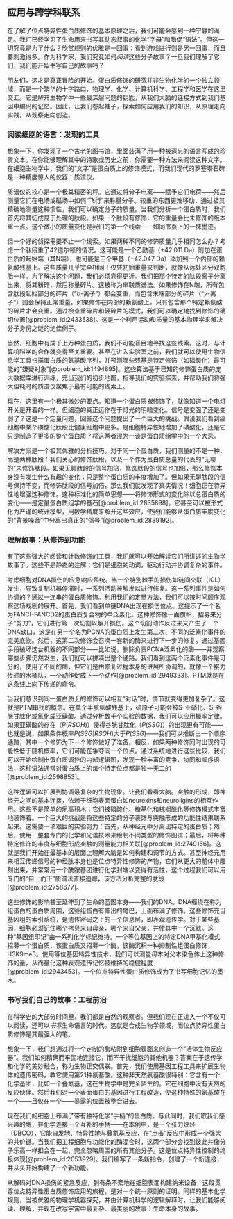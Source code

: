 ## 应用与跨学科联系

在了解了位点特异性蛋白质修饰的基本原理之后，我们可能会感到一种宁静的满足。我们已经学习了生命用来书写其动态叙事的化学“字母”和酶促“语法”。但这一切究竟是为了什么？欣赏规则的优雅是一回事；看到游戏进行则是另一回事，而且要刺激得多。作为科学家，我们究竟如何*阅读*这些分子故事？一旦我们理解了它们，我们能开始书写自己的故事吗？

朋友们，这才是真正冒险的开始。蛋白质修饰的研究并非生物化学的一个独立领域，而是一个繁华的十字路口，物理学、化学、计算机科学、工程学和医学在这里交汇。它是解开生物学中一些最深层问题的钥匙，从我们大脑的连接方式到我们基因中编码的记忆。因此，让我们卷起袖子，探索如何应用我们的知识，从原理走向实践，从观察走向创造。

### 阅读细胞的语言：发现的工具

想象一下，你发现了一个古老的图书馆，里面装满了用一种被遗忘的语言写成的珍贵文本。在你能够理解其中的诗歌或历史之前，你需要一种方法来阅读这种文字。在细胞生物学中，我们的“文字”是蛋白质上的修饰模式，而我们现代的罗塞塔石碑是一种精度惊人的仪器：质谱仪。

质谱仪的核心是一个极其精密的秤。它通过将分子电离——赋予它们电荷——然后测量它们在电场或磁场中如何“飞行”来称量分子。较重的东西更难移动，通过极其精确地测量这种惯性，我们可以确定分子的质量。当我们分析一个蛋白质时，我们首先将其切成易于处理的肽段。如果一个肽段有修饰，它的重量会比未修饰的版本重一点。这个微小的质量变化是我们的第一个线索——如同书页上的一抹墨迹。

但一个好的侦探需要不止一个线索。如果两种不同的修饰质量几乎相同怎么办？考虑一个肽段重了$42$道尔顿的情况。这可能是一个乙酰基（$+42.011$ Da）附加在蛋白质的起始端（其N端），也可能是三个甲基（$+42.047$ Da）添加到一个内部的赖氨酸残基上。这些质量几乎完全相同！仅凭初始重量来判断，就像从远处区分双胞胎一样。为了解决这个问题，我们必须靠得更近。我们把那个特定的肽段离子分离出来，将其粉碎，然后称量碎片。这被称为串联质谱法。如果修饰在N端，所有包含肽段起始部分的碎片（“$b$-离子”）都会变重，而包含末端部分的碎片（“$y$-离子”）则会保持正常重量。如果修饰在内部的赖氨酸上，只有包含那个特定赖氨酸的碎片才会变重。通过检查重碎片和轻碎片的模式，我们可以确定地找到修饰的确切位置[@problem_id:2433538]。这是一个利用运动和质量的基本物理学来解决分子身份之谜的绝佳例子。

当然，细胞中有成千上万种蛋白质，我们不可能盲目地寻找这些线索。这时，与计算机科学的合作就变得至关重要。甚至在进入实验室之前，我们就可以使用生物信息学工具扫描蛋白质的氨基酸序列，并预测哪些残基是特定修饰（如磷酸化）最可能的“嫌疑对象”[@problem_id:1494895]。这些算法基于已知的修饰蛋白质的庞大数据库进行训练，充当我们的初步地图，指导我们的实验探索，并帮助我们将强大但耗时的质谱仪聚焦于最有可能的线索上。

现在，这里有一个极其微妙的要点。知道一个蛋白质*被*修饰了，就像知道一个电灯开关是开着的一样。但细胞的真正运作在于灯光的明暗变化。信号是变强了还是变弱了？这是一个定量问题，回答这个问题提出了一个巨大的挑战。假设我们看到癌细胞中某个磷酸化肽段比健康细胞中更多。是细胞特异性地增加了磷酸化，还是它只是制造了更多的整个蛋白质？将这两者混为一谈是蛋白质组学中的一个大忌。

解决方案是一个极其优雅的分析技巧。对于同一个蛋白质，我们测量的不是一种，而是两种肽段：我们关心的修饰肽段，以及一个作为蛋白质总量的代表的“无聊的”未修饰肽段。如果无聊肽段的信号加倍，修饰肽段的信号也加倍，那么修饰本身没有发生什么有趣的变化；只是整个蛋白质的丰度增加了。但如果无聊肽段的信号保持不变，而修饰肽段的信号加倍，那么我们就发现了真实情况！细胞正在特异性地增强这种修饰。这种标准化的简单思想——将修饰形式的变化除以总蛋白质的变化——是定量蛋白质组学的基石[@problem_id:2835898]。它甚至可以被形式化为严谨的统计模型，用数学精度来解开这些效应，使我们能够从蛋白质丰度变化的“背景噪音”中分离出真正的“信号”[@problem_id:2839192]。

### 理解故事：从修饰到功能

有了这些强大的阅读和计数修饰的工具，我们就可以开始解读它们所讲述的生物学故事了。这些不是静态的注解；它们是细胞的动词，驱动行动并协调复杂的事件。

考虑细胞对DNA损伤的应急响应系统。当一个特别棘手的损伤如链间交联（ICL）发生，导致复制机器停滞时，一系列活动被触发以进行修复。这一系列事件是如何协调的？通过一连串的蛋白质修饰。利用我们的定量方法，我们可以按时间顺序观察这场戏剧的展开。首先，我们看到单链DNA出现在损伤位点。这提示了一个名为FANCI-FANCD2的蛋白质复合物的单泛素化。这种修饰像一面旗帜，招募来分子“剪刀”，它们进行第一次切割以解开损伤。这个切割动作反过来又产生了一个DNA缺口，这是在另一个名为PCNA的蛋白质上发生第二次、不同的泛素化事件的完美底物。然后，这第二次修饰会召唤一套新的酶来进行下一步的修复。通过基因手段破坏这台机器的不同部分——比如说，删除负责PCNA泛素化的酶——并观察哪些步骤仍然发生，我们就可以拼凑出整个通路。我们看到这两个泛素化事件是可分的，使用了不同的酶，但它们是由修复过程本身的进展所协调的，就像一个接力传递的水桶队，一个动作促成下一个动作[@problem_id:2949333]。PTM就是在这条线上向下传递的命令。

当我们意识到同一蛋白质上的修饰可以相互“对话”时，情节就变得更加复杂了。这就是PTM串扰的概念。在单个半胱氨酸残基上，硫原子可能会被S-亚硝化、S-谷胱甘肽化或氧化成亚磺酸。通过分析数千个实验的数据，我们可以应用概率定律。如果亚磺酸的存在（$P(RSOH)$）使得谷胱甘肽化（$P(SSG)$）的出现更有可能——也就是说，如果条件概率$P(SSG | RSOH)$大于$P(SSG)$——我们可以推断出一个顺序通路，其中一个修饰为下一个修饰做好了准备。相反，如果两种修饰同时出现的可能性低于随机概率，它们可能在争夺同一个位点。通过系统地进行这些比较，我们可以开始绘制出蛋白质调控的内部逻辑图，发现一种丰富的竞争、协同和顺序语法，这种语法通常对蛋白质上的每个特定位点都是独一无二的[@problem_id:2598853]。

这种逻辑可以扩展到协调最复杂的生物现象。让我们看看大脑。突触的形成，即神经元之间的基本连接，依赖于细胞表面蛋白如neurexins和neuroligins的相互作用。这些不是简单的乐高积木；它们被磷酸化、糖基化和棕榈酰化等修饰模式丰富地装饰着。一个巨大的挑战是将这些特定的分子装饰与突触形成的功能性结果联系起来。这需要一项艰巨的实验努力：首先，从神经元中分离出特定的蛋白质；然后，使用一整套专门的化学和光谱技术来绘制不同类型的修饰图谱；最后，将每种特定修饰的丰度与细胞形成突触的测量能力相关联[@problem_id:2749166]。这就是我们开始在最基本的层面上理解大脑是如何构建和调节的方式。甚至神经元用来相互传递信号的神经肽本身也是位点特异性修饰的产物，它们从更大的前体中雕刻出来，并常常用一个酰胺基团进行化学封端以变得有活性，这个过程我们可以用专门的“自上而下”质谱法直接追踪，该方法分析完整的肽段[@problem_id:2758677]。

这些修饰的影响甚至延伸到了生命的蓝图本身——我们的DNA。DNA缠绕在称为组蛋白的蛋白质周围，这些组蛋白有伸出的尾巴，上面布满了修饰。这些修饰充当基因组的索引系统，是遗传密码之上的一个信息层，即表观遗传学。对于某些基因，细胞必须记住哪个拷贝来自母亲，哪个来自父亲，并使其中一个沉默。这种“基因组印记”由一系列化学标记维持。一个等位基因上的特定DNA甲基化模式招募一个蛋白质，该蛋白质又招募一个酶，该酶沉积一种抑制性组蛋白修饰，H3K9me3。使用等位基因特异性技术，我们可以测量母本对父本染色体上这种修饰的量，从而量化这种表观遗传记忆被维持的稳健程度[@problem_id:2943453]。一个位点特异性蛋白质修饰成为了书写细胞记忆的墨水。

### 书写我们自己的故事：工程前沿

在科学史的大部分时间里，我们都是自然的观察者。但我们现在正进入一个不仅可以阅读，还可以*书写*生命语言的时代。这就是合成生物学领域，而位点特异性蛋白质修饰是其最强大的笔。

想象一下，我们想通过将一个定制的酶粘附到细胞表面来创造一个“活体生物反应器”。我们如何精确而牢固地连接它，而不干扰细胞的其他机器？答案在于遗传学和化学的美妙融合，称为生物正交偶联。首先，我们使用基因工程工具来扩展生物体的遗传密码，教它使用第21种氨基酸。这种非天然氨基酸很特别：它含有一个化学基团，比如一个叠氮基，这在生物学中是完全陌生的。它在细胞中没有天然的反应伙伴。然后我们对一个表面蛋白的基因进行工程改造，使这种特殊的氨基酸在一个——且仅在一个——暴露的位置被整合进去。

现在我们的细胞上布满了带有独特化学“手柄”的蛋白质。与此同时，我们取我们感兴趣的酶，并化学连接一个互补的手柄——在本例中，是一个张力炔烃（DBCO），它能自发地、特异性地与叠氮基反应，在“点击”反应中形成一个强大的共价键。当我们把工程细胞与功能化的酶混合时，这两个部分会找到彼此并像分子乐高一样扣合在一起，完全忽略周围的所有其他分子。这是位点特异性控制的终极体现[@problem_id:2053929]。我们编写了一条新指令，创建了一个新连接，并从头开始构建了一个新功能。

从解码对DNA损伤的紧急反应，到有条不紊地在细胞表面构建纳米设备，这段贯穿位点特异性蛋白质修饰应用的旅程，是对一个统一原则的证明。同样的基本化学规则，当被优雅的物理学机器探究，并由计算机科学的逻辑解释时，让我们能够阅读、理解，并现在改写宇宙中最复杂、最美丽的故事：生命本身的故事。